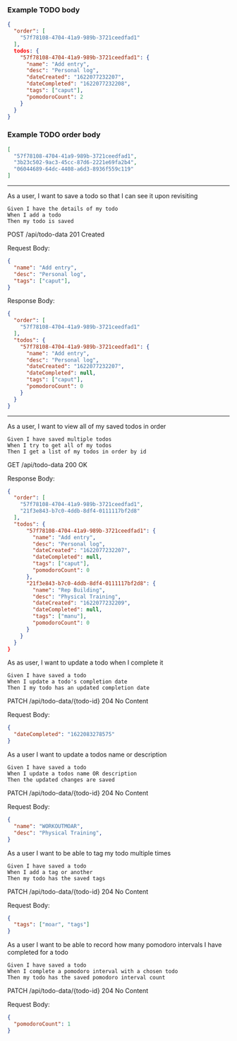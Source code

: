 ### Example TODO body

```json
{
  "order": [
    "57f78108-4704-41a9-989b-3721ceedfad1"
  ],
  todos: {
    "57f78108-4704-41a9-989b-3721ceedfad1": {
      "name": "Add entry",
      "desc": "Personal log",
      "dateCreated": "1622077232207",
      "dateCompleted": "1622077232208",
      "tags": ["caput"],
      "pomodoroCount": 2
    }
  }
}
```

### Example TODO order body

```json
[
  "57f78108-4704-41a9-989b-3721ceedfad1",
  "3b23c502-9ac3-45cc-87d6-2221e69fa2b4",
  "06044689-64dc-4408-a6d3-8936f559c119"
]
```

---

As a user, I want to save a todo so that I can see it upon revisiting

    Given I have the details of my todo
    When I add a todo
    Then my todo is saved

POST /api/todo-data
201 Created

Request Body:

```json
{
  "name": "Add entry",
  "desc": "Personal log",
  "tags": ["caput"],
}
```

Response Body:

```json
{
  "order": [
    "57f78108-4704-41a9-989b-3721ceedfad1"
  ],
  "todos": {
    "57f78108-4704-41a9-989b-3721ceedfad1": {
      "name": "Add entry",
      "desc": "Personal log",
      "dateCreated": "1622077232207",
      "dateCompleted": null,
      "tags": ["caput"],
      "pomodoroCount": 0
    }
  }
}
```

---

As a user, I want to view all of my saved todos in order

    Given I have saved multiple todos
    When I try to get all of my todos
    Then I get a list of my todos in order by id

GET /api/todo-data
200 OK

Response Body:
```json
{
  "order": [
    "57f78108-4704-41a9-989b-3721ceedfad1",
    "21f3e843-b7c0-4ddb-8df4-0111117bf2d8"
  ],
  "todos": {
      "57f78108-4704-41a9-989b-3721ceedfad1": {
        "name": "Add entry",
        "desc": "Personal log",
        "dateCreated": "1622077232207",
        "dateCompleted": null,
        "tags": ["caput"],
        "pomodoroCount": 0
      },
      "21f3e843-b7c0-4ddb-8df4-0111117bf2d8": {
        "name": "Rep Building",
        "desc": "Physical Training",
        "dateCreated": "1622077232209",
        "dateCompleted": null,
        "tags": ["manu"],
        "pomodoroCount": 0
      }
    }
  }
}
```

As as user, I want to update a todo when I complete it

    Given I have saved a todo
    When I update a todo's completion date
    Then I my todo has an updated completion date

PATCH /api/todo-data/{todo-id}
204 No Content


Request Body:
```json
{
  "dateCompleted": "1622083278575"
}
```
As a user I want to update a todos name or description

    Given I have saved a todo
    When I update a todos name OR description
    Then the updated changes are saved

PATCH /api/todo-data/{todo-id}
204 No Content


Request Body:
```json
{
  "name": "WORKOUTMOAR",
  "desc": "Physical Training",
}
```

As a user I want to be able to tag my todo multiple times

    Given I have saved a todo
    When I add a tag or another
    Then my todo has the saved tags

PATCH /api/todo-data/{todo-id}
204 No Content


Request Body:
```json
{
  "tags": ["moar", "tags"]
}
```


As a user I want to be able to record how many pomodoro intervals I have completed for a todo

    Given I have saved a todo
    When I complete a pomodoro interval with a chosen todo
    Then my todo has the saved pomodoro interval count

PATCH /api/todo-data/{todo-id}
204 No Content


Request Body:
```json
{
  "pomodoroCount": 1
}
```